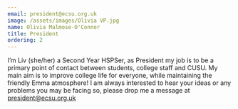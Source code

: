 ```yaml
---
email: president@ecsu.org.uk
image: /assets/images/Olivia VP.jpg
name: Olivia Malmose-O'Connor
title: President
ordering: 2
---
```


I’m Liv (she/her) a Second Year HSPSer, as President my job is to be a primary point of contact between students, college staff and CUSU.
My main aim is to improve college life for everyone, while maintaining the friendly Emma atmosphere!
I am always interested to hear your ideas or any problems you may be facing so, please drop me a message at president@ecsu.org.uk